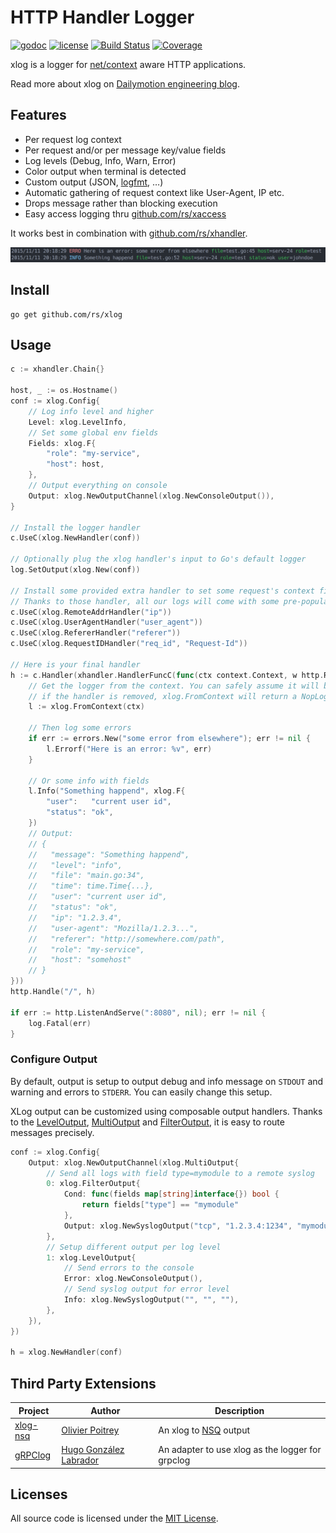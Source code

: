 # HTTP Handler Logger

[![godoc](http://img.shields.io/badge/godoc-reference-blue.svg?style=flat)](https://godoc.org/github.com/rs/xlog) [![license](http://img.shields.io/badge/license-MIT-red.svg?style=flat)](https://raw.githubusercontent.com/rs/xlog/master/LICENSE) [![Build Status](https://travis-ci.org/rs/xlog.svg?branch=master)](https://travis-ci.org/rs/xlog) [![Coverage](http://gocover.io/_badge/github.com/rs/xlog)](http://gocover.io/github.com/rs/xlog)

xlog is a logger for [net/context](https://godoc.org/golang.org/x/net/context) aware HTTP applications.

Read more about xlog on [Dailymotion engineering blog](http://engineering.dailymotion.com/our-way-to-go/).

## Features

- Per request log context
- Per request and/or per message key/value fields
- Log levels (Debug, Info, Warn, Error)
- Color output when terminal is detected
- Custom output (JSON, [logfmt](https://github.com/kr/logfmt), …)
- Automatic gathering of request context like User-Agent, IP etc.
- Drops message rather than blocking execution
- Easy access logging thru [github.com/rs/xaccess](https://github.com/rs/xaccess)

It works best in combination with [github.com/rs/xhandler](https://github.com/rs/xhandler).

![](screenshot.png)

## Install

    go get github.com/rs/xlog

## Usage

```go
c := xhandler.Chain{}

host, _ := os.Hostname()
conf := xlog.Config{
    // Log info level and higher
    Level: xlog.LevelInfo,
    // Set some global env fields
    Fields: xlog.F{
        "role": "my-service",
        "host": host,
    },
    // Output everything on console
    Output: xlog.NewOutputChannel(xlog.NewConsoleOutput()),
}

// Install the logger handler
c.UseC(xlog.NewHandler(conf))

// Optionally plug the xlog handler's input to Go's default logger
log.SetOutput(xlog.New(conf))

// Install some provided extra handler to set some request's context fields.
// Thanks to those handler, all our logs will come with some pre-populated fields.
c.UseC(xlog.RemoteAddrHandler("ip"))
c.UseC(xlog.UserAgentHandler("user_agent"))
c.UseC(xlog.RefererHandler("referer"))
c.UseC(xlog.RequestIDHandler("req_id", "Request-Id"))

// Here is your final handler
h := c.Handler(xhandler.HandlerFuncC(func(ctx context.Context, w http.ResponseWriter, r *http.Request) {
    // Get the logger from the context. You can safely assume it will be always there,
    // if the handler is removed, xlog.FromContext will return a NopLogger
    l := xlog.FromContext(ctx)

    // Then log some errors
    if err := errors.New("some error from elsewhere"); err != nil {
        l.Errorf("Here is an error: %v", err)
    }

    // Or some info with fields
    l.Info("Something happend", xlog.F{
        "user":   "current user id",
        "status": "ok",
    })
    // Output:
    // {
    //   "message": "Something happend",
    //   "level": "info",
    //   "file": "main.go:34",
    //   "time": time.Time{...},
    //   "user": "current user id",
    //   "status": "ok",
    //   "ip": "1.2.3.4",
    //   "user-agent": "Mozilla/1.2.3...",
    //   "referer": "http://somewhere.com/path",
    //   "role": "my-service",
    //   "host": "somehost"
    // }
}))
http.Handle("/", h)

if err := http.ListenAndServe(":8080", nil); err != nil {
    log.Fatal(err)
}
```

### Configure Output

By default, output is setup to output debug and info message on `STDOUT` and warning and errors to `STDERR`. You can easily change this setup.

XLog output can be customized using composable output handlers. Thanks to the [LevelOutput](https://godoc.org/github.com/rs/xlog#LevelOutput), [MultiOutput](https://godoc.org/github.com/rs/xlog#MultiOutput) and [FilterOutput](https://godoc.org/github.com/rs/xlog#FilterOutput), it is easy to route messages precisely.

```go
conf := xlog.Config{
    Output: xlog.NewOutputChannel(xlog.MultiOutput{
        // Send all logs with field type=mymodule to a remote syslog
        0: xlog.FilterOutput{
            Cond: func(fields map[string]interface{}) bool {
                return fields["type"] == "mymodule"
            },
            Output: xlog.NewSyslogOutput("tcp", "1.2.3.4:1234", "mymodule"),
        },
        // Setup different output per log level
        1: xlog.LevelOutput{
            // Send errors to the console
            Error: xlog.NewConsoleOutput(),
            // Send syslog output for error level
            Info: xlog.NewSyslogOutput("", "", ""),
        },
    }),
})

h = xlog.NewHandler(conf)
```

## Third Party Extensions

| Project | Author | Description |
|---------|--------|-------------|
| [xlog-nsq](https://github.com/rs/xlog-nsq) | [Olivier Poitrey](https://github.com/rs) | An xlog to [NSQ](http://nsq.io) output
| [gRPClog](https://github.com/clawio/grpcxlog) | [Hugo González Labrador](https://github.com/labkode) | An adapter to use xlog as the logger for grpclog

## Licenses

All source code is licensed under the [MIT License](https://raw.github.com/rs/xlog/master/LICENSE).
